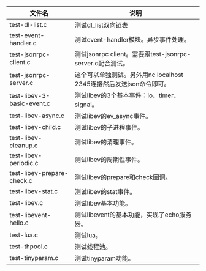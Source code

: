 | 文件名                     | 说明                                                         |
| -------------------------- | ------------------------------------------------------------ |
| test-dl-list.c             | 测试dl_list双向链表                                          |
| test-event-handler.c       | 测试event-handler模块。异步事件处理。                        |
| test-jsonrpc-client.c      | 测试jsonrpc client。需要跟test-jsonrpc-server.c配合测试。    |
| test-jsonrpc-server.c      | 这个可以单独测试。另外用nc localhost 2345连接然后发送json命令即可。 |
| test-libev-3-basic-event.c | 测试libev的3个基本事件：io、timer、signal。                  |
| test-libev-async.c         | 测试libev的ev_async事件。                                    |
| test-libev-child.c         | 测试libev的子进程事件。                                      |
| test-libev-cleanup.c       | 测试libev的清理事件。                                        |
| test-libev-periodic.c      | 测试libev的周期性事件。                                      |
| test-libev-prepare-check.c | 测试libev的prepare和check回调。                              |
| test-libev-stat.c          | 测试libev的stat事件。                                        |
| test-libev.c               | 测试libev基本功能。                                          |
| test-libevent-hello.c      | 测试libevent的基本功能，实现了echo服务器。                   |
| test-lua.c                 | 测试lua。                                                    |
| test-thpool.c              | 测试线程池。                                                 |
| test-tinyparam.c           | 测试tinyparam功能。                                          |